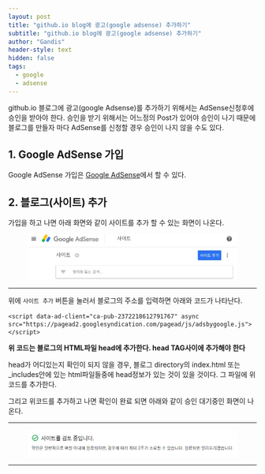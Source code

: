 ```yaml
---
layout: post
title: "github.io blog에 광고(google adsense) 추가하기"
subtitle: "github.io blog에 광고(google adsense) 추가하기"
author: "Gandis"
header-style: text
hidden: false
tags:
  - google
  - adsense
---
```


github.io 블로그에 광고(google Adsense)를 추가하기 위해서는 AdSense신청후에 승인을 받아야 한다.
승인을 받기 위해서는 어느정의 Post가 있어야 승인이 나기 때문에 블로그를 만들자 마다 AdSense를 신청할 경우 승인이 나지 않을 수도 있다.

## **1. Google AdSense 가입**
Google AdSense 가입은 [Google AdSense](http://www.google.com/adsense/)에서 할 수 있다.


## **2. 블로그(사이트) 추가**
가입을 하고 나면 아래 화면와 같이 사이트를 추가 할 수 있는 화면이 나온다.

<figure>
	<img src="/../../img/tools/adsense-1.png">
</figure>

___
위에 `사이트 추가` 버튼을 눌러서 블로그의 주소를 입력하면 아래와 코드가 나타난다.

~~~
<script data-ad-client="ca-pub-2372218612791767" async src="https://pagead2.googlesyndication.com/pagead/js/adsbygoogle.js"></script>
~~~

**위 코드는 블로그의 HTML파일 head에 추가한다. head TAG사이에 추가해야 한다**

 head가 어디있는지 확인이 되지 않을 경우, 블로그 directory의 index.html 또는 _includes안에 있는 html파일들중에 head정보가 있는 것이 있을 것이다. 그 파일에 위 코드를 추가한다. 

그리고 위코드를 추가하고 나면 확인이 완료 되면 아래와 같이 승인 대기중인 화면이 나온다.

___
<figure>
	<img src="/../../img/tools/adsense-2.png">
</figure>

___
